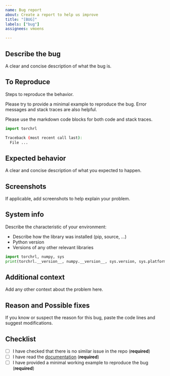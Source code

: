```yaml
---
name: Bug report
about: Create a report to help us improve
title: "[BUG]"
labels: ["bug"]
assignees: vmoens

---
```


## Describe the bug

A clear and concise description of what the bug is.

## To Reproduce

Steps to reproduce the behavior.

Please try to provide a minimal example to reproduce the bug. Error messages and stack traces are also helpful.

Please use the markdown code blocks for both code and stack traces.

```python
import torchrl
```

```bash
Traceback (most recent call last):
  File ... 
```

## Expected behavior

A clear and concise description of what you expected to happen.

## Screenshots

If applicable, add screenshots to help explain your problem.

## System info

Describe the characteristic of your environment:
 * Describe how the library was installed (pip, source, ...)
 * Python version
 * Versions of any other relevant libraries

```python
import torchrl, numpy, sys
print(torchrl.__version__, numpy.__version__, sys.version, sys.platform)
```

## Additional context

Add any other context about the problem here.

## Reason and Possible fixes

If you know or suspect the reason for this bug, paste the code lines and suggest modifications.

## Checklist

- [ ] I have checked that there is no similar issue in the repo (**required**)
- [ ] I have read the [documentation](https://github.com/facebookresearch/rl/tree/main/docs/) (**required**)
- [ ] I have provided a minimal working example to reproduce the bug (**required**)

